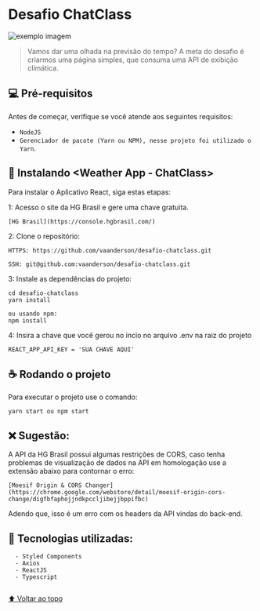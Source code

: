 # Desafio ChatClass


<img src="https://i.imgur.com/a81RxBQ.png" alt="exemplo imagem">

> Vamos dar uma olhada na previsão do tempo? A meta do desafio é criarmos uma página simples, que consuma uma API de exibição climática.


## 💻 Pré-requisitos

Antes de começar, verifique se você atende aos seguintes requisitos:

* `NodeJS`
* `Gerenciador de pacote (Yarn ou NPM), nesse projeto foi utilizado o Yarn`.

## 🚀 Instalando <Weather App - ChatClass>

Para instalar o Aplicativo React, siga estas etapas:

1: Acesso o site da HG Brasil e gere uma chave gratuita.
```
[HG Brasil](https://console.hgbrasil.com/)
```

2: Clone o repositório:
```
HTTPS: https://github.com/vaanderson/desafio-chatclass.git

SSH: git@github.com:vaanderson/desafio-chatclass.git
```
3: Instale as dependências do projeto:
```
cd desafio-chatclass
yarn install

ou usando npm:
npm install
```


4: Insira a chave que você gerou no incio no arquivo .env na raiz do projeto

```
REACT_APP_API_KEY = 'SUA CHAVE AQUI'
```



## ☕            Rodando o projeto

Para executar o projeto use o comando:

```
yarn start ou npm start
```
  
  
  ## ❌ Sugestão:
  A API da HG Brasil possui algumas restrições de CORS, caso tenha problemas de visualização de dados na API em homologação use a extensão abaixo para contornar o erro:
  
  ```
  [Moesif Origin & CORS Changer](https://chrome.google.com/webstore/detail/moesif-origin-cors-change/digfbfaphojjndkpccljibejjbppifbc)
  
  ```
  
  Adendo que, isso é um erro com os headers da API vindas do back-end.
  
  

  ## 🤝 Tecnologias utilizadas:
  
```
  - Styled Components
  - Axios
  - ReactJS
  - Typescript
  
```

  
  
[⬆ Voltar ao topo](#)<br>
